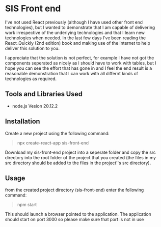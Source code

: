 # SIS Front end

I've not used React previously (although I have used other front end technologies), but I wanted to
demonstrate that I am capable of delivering work irrespective of the underlying technologies and that I learn
new technologies when needed.  In the last few days I've been reading the React_Quickly (2nd edition) book and making use of the internet to help deliver this solution to you.

I appreciate that the solution is not perfect, for example I have not got the components seperated as nicely as I should have to work with tables, but I hope you can see the effort that has gone in and I feel the end result is a reasonable demonstration that I can work with all differnt kinds of technologies as required.

## Tools and Libraries Used

- node.js
Vesion 20.12.2  

## Installation 

Create a new project using the following command:
> npx create-react-app sis-front-end

Download my sis-front-end project into a seperate folder and copy the src directory into the root folder of the project that you created (the files in my src directory should be added to the files in the project''s src directory).

## Usage

from the created project directory (sis-front-end) enter the following command:
>npm start

This should launch a browser pointed to the application.  The application should start on port 3000 so please make sure that port is not in use

